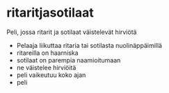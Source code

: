 # ritaritjasotilaat
Peli, jossa ritarit ja sotilaat väistelevät hirviötä

- Pelaaja liikuttaa ritaria tai sotilasta nuolinäppäimillä
- ritareilla on haarniska
- sotilaat on parempia naamioitumaan
- ne väistelee hirviöitä
- peli vaikeutuu koko ajan
- peli
